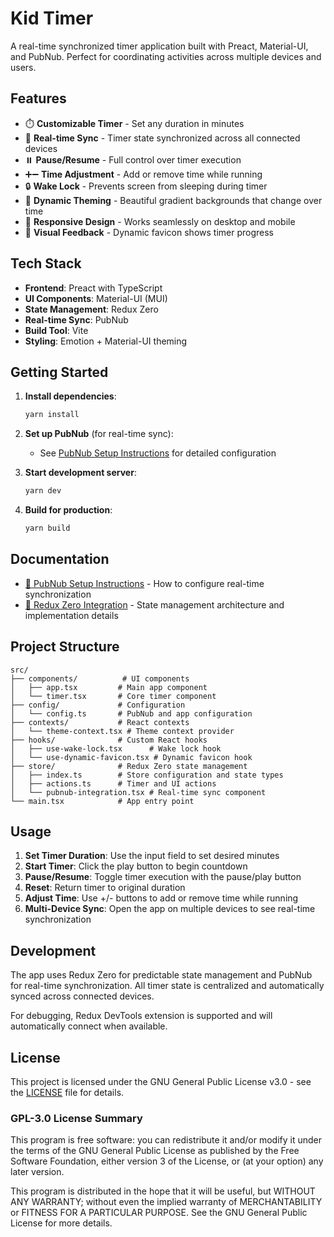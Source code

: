# Kid Timer

A real-time synchronized timer application built with Preact, Material-UI, and PubNub. Perfect for coordinating activities across multiple devices and users.

## Features

- ⏱️ **Customizable Timer** - Set any duration in minutes
- 🔄 **Real-time Sync** - Timer state synchronized across all connected devices
- ⏸️ **Pause/Resume** - Full control over timer execution
- ➕➖ **Time Adjustment** - Add or remove time while running
- 🔒 **Wake Lock** - Prevents screen from sleeping during timer
- 🎨 **Dynamic Theming** - Beautiful gradient backgrounds that change over time
- 📱 **Responsive Design** - Works seamlessly on desktop and mobile
- 🔔 **Visual Feedback** - Dynamic favicon shows timer progress

## Tech Stack

- **Frontend**: Preact with TypeScript
- **UI Components**: Material-UI (MUI)
- **State Management**: Redux Zero
- **Real-time Sync**: PubNub
- **Build Tool**: Vite
- **Styling**: Emotion + Material-UI theming

## Getting Started

1. **Install dependencies**:
   ```bash
   yarn install
   ```

2. **Set up PubNub** (for real-time sync):
   - See [PubNub Setup Instructions](PUBNUB_SETUP.md) for detailed configuration

3. **Start development server**:
   ```bash
   yarn dev
   ```

4. **Build for production**:
   ```bash
   yarn build
   ```

## Documentation

- [📡 PubNub Setup Instructions](PUBNUB_SETUP.md) - How to configure real-time synchronization
- [🔧 Redux Zero Integration](REDUX_ZERO_INTEGRATION.md) - State management architecture and implementation details

## Project Structure

```
src/
├── components/          # UI components
│   ├── app.tsx         # Main app component
│   └── timer.tsx       # Core timer component
├── config/             # Configuration
│   └── config.ts       # PubNub and app configuration
├── contexts/           # React contexts
│   └── theme-context.tsx # Theme context provider
├── hooks/              # Custom React hooks
│   ├── use-wake-lock.tsx      # Wake lock hook
│   └── use-dynamic-favicon.tsx # Dynamic favicon hook
├── store/              # Redux Zero state management
│   ├── index.ts        # Store configuration and state types
│   ├── actions.ts      # Timer and UI actions
│   └── pubnub-integration.tsx # Real-time sync component
└── main.tsx            # App entry point
```

## Usage

1. **Set Timer Duration**: Use the input field to set desired minutes
2. **Start Timer**: Click the play button to begin countdown
3. **Pause/Resume**: Toggle timer execution with the pause/play button
4. **Reset**: Return timer to original duration
5. **Adjust Time**: Use +/- buttons to add or remove time while running
6. **Multi-Device Sync**: Open the app on multiple devices to see real-time synchronization

## Development

The app uses Redux Zero for predictable state management and PubNub for real-time synchronization. All timer state is centralized and automatically synced across connected devices.

For debugging, Redux DevTools extension is supported and will automatically connect when available.

## License

This project is licensed under the GNU General Public License v3.0 - see the [LICENSE](LICENSE) file for details.

### GPL-3.0 License Summary

This program is free software: you can redistribute it and/or modify it under the terms of the GNU General Public License as published by the Free Software Foundation, either version 3 of the License, or (at your option) any later version.

This program is distributed in the hope that it will be useful, but WITHOUT ANY WARRANTY; without even the implied warranty of MERCHANTABILITY or FITNESS FOR A PARTICULAR PURPOSE. See the GNU General Public License for more details.
